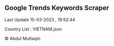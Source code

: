 

## Google Trends Keywords Scraper 
 
Last Update 15-03-2023 , 19:52:44

Country List :
VIETNAM.json



© Abdul Muttaqin 

